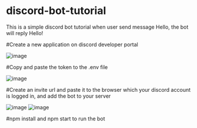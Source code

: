 # discord-bot-tutorial

This is a simple discord bot tutorial when user send message Hello, the bot will reply Hello!


#Create a new application on discord developer portal

![image](https://user-images.githubusercontent.com/83990956/173761756-cc079417-8912-49d7-afda-d5990aa5d254.png)


#Copy and paste the token to the .env file

![image](https://user-images.githubusercontent.com/83990956/173761932-19aaa7d5-c90f-4328-9fcd-73525e6c0c20.png)


#Create an invite url and paste it to the browser which your discord account is logged in, and add the bot to your server

![image](https://user-images.githubusercontent.com/83990956/173762553-043474bf-6479-42f6-977f-1416d6ca0746.png)
![image](https://user-images.githubusercontent.com/83990956/173762657-27f5ddda-bd7c-4167-a218-551852747f00.png)


#npm install and npm start to run the bot
